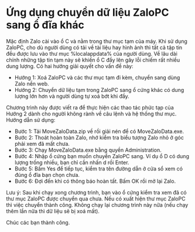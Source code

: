 # Ứng dụng chuyển dữ liệu ZaloPC sang ổ đĩa khác
Mặc định Zalo cài vào ổ C và nằm trong thư mục tạm của máy. Khi sử dụng ZaloPC, cho dù người dùng có tải về tài liệu hay hình ảnh thì tất cả tập tin đều được lưu vào thư mục %localappdata% của người dùng. Về lâu dài chính những tập tin tạm này sẽ khiến ổ C đầy lên gây lỗi chiếm rất nhiều dung lượng.
Có hai hướng giải quyết cho vấn đề này:
- Hướng 1: Xoá ZaloPC và các thư mục tạm đi kèm, chuyển sang dùng Zalo nền web.
- Hướng 2: Chuyển dữ liệu tạm trong ZaloPC sang ổ cứng khác có dung lượng lớn hơn và người dùng tự xoá bớt khi đầy.

Chương trình này được viết ra để thực hiện các thao tác phức tạp của Hướng 2 dành cho người không rành về câu lệnh và hệ thống thư mục.
Hướng dẫn sử dụng:

- Bước 1: Tải MoveZaloData.zip về rồi giải nén để có MoveZaloData.exe.
- Bước 2: Thoát hoàn toàn Zalo, nhớ kiểm tra biểu tượng Zalo nhỏ ở góc phải xem đã mất chưa.
- Bước 3: Chạy MoveZaloData.exe bằng quyền Administration.
- Bước 4: Nhập ổ cứng bạn muốn chuyển ZaloPC sang. Ví dụ ổ D có dung lượng trống nhiều, bạn chỉ cần nhấn d rồi Enter.
- Bước 5: Bấm Yes để tiếp tục, kiểm tra tên đường dẫn ở cửa sổ xem có đúng ổ đĩa bạn chọn chưa.
- Bước 6: Đợi đến khi có thông báo hoàn tất. Bấm OK rồi mở lại Zalo.

Lưu ý: Sau khi chạy xong chương trình, bạn vào ổ cứng kiểm tra xem đã có thư mục ZaloPC được chuyển qua chưa. Nếu có xuất hiện thư mục ZaloPC thì việc chuyển thành công. Không chạy lại chương trình này nữa (nếu chạy thêm lần nữa thì dữ liệu sẽ bị xoá mất).

Chúc các bạn thành công.
